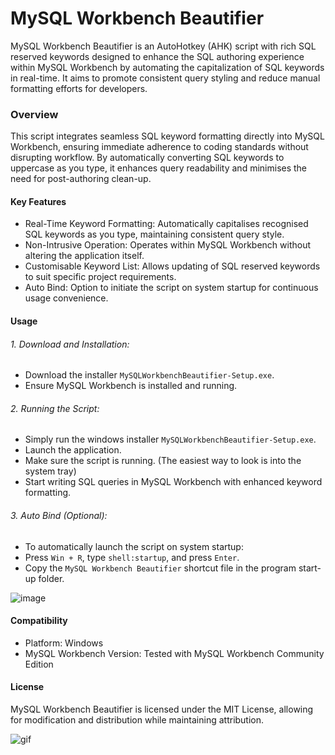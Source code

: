 # MySQL Workbench Beautifier

MySQL Workbench Beautifier is an AutoHotkey (AHK) script with rich SQL reserved keywords designed to enhance the SQL authoring experience within MySQL Workbench by automating the capitalization of SQL keywords in real-time. It aims to promote consistent query styling and reduce manual formatting efforts for developers.

### Overview
This script integrates seamless SQL keyword formatting directly into MySQL Workbench, ensuring immediate adherence to coding standards without disrupting workflow. By automatically converting SQL keywords to uppercase as you type, it enhances query readability and minimises the need for post-authoring clean-up.

#### Key Features
- Real-Time Keyword Formatting: Automatically capitalises recognised SQL keywords as you type, maintaining consistent query style.
- Non-Intrusive Operation: Operates within MySQL Workbench without altering the application itself.
- Customisable Keyword List: Allows updating of SQL reserved keywords to suit specific project requirements.
- Auto Bind: Option to initiate the script on system startup for continuous usage convenience.

#### Usage
###### 1. Download and Installation:
- Download the installer `MySQLWorkbenchBeautifier-Setup.exe`.
- Ensure MySQL Workbench is installed and running.

###### 2. Running the Script:
- Simply run the windows installer `MySQLWorkbenchBeautifier-Setup.exe`.
- Launch the application.
- Make sure the script is running. (The easiest way to look is into the system tray)
- Start writing SQL queries in MySQL Workbench with enhanced keyword formatting.

###### 3. Auto Bind (Optional):
- To automatically launch the script on system startup:
- Press `Win + R`, type `shell:startup`, and press `Enter`.
- Copy the `MySQL Workbench Beautifier` shortcut file in the program start-up folder.

![image](https://github.com/user-attachments/assets/f61ee451-2c10-42c7-a082-f05bf91a4b43)

#### Compatibility
* Platform: Windows
* MySQL Workbench Version: Tested with MySQL Workbench Community Edition

#### License
MySQL Workbench Beautifier is licensed under the MIT License, allowing for modification and distribution while maintaining attribution.

![gif](https://github.com/user-attachments/assets/06fa6be4-8aad-4a8e-828d-3bb0ffa9d7ec)
